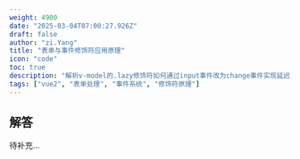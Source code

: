 ```yaml
---
weight: 4900
date: "2025-03-04T07:00:27.926Z"
draft: false
author: "zi.Yang"
title: "表单与事件修饰符应用原理"
icon: "code"
toc: true
description: "解析v-model的.lazy修饰符如何通过input事件改为change事件实现延迟更新，并对比.stop/.prevent等事件修饰符与原生event.preventDefault()在事件传播控制上的实现差异。"
tags: ["vue2", "表单处理", "事件系统", "修饰符原理"]
---
```


## 解答

待补充...
